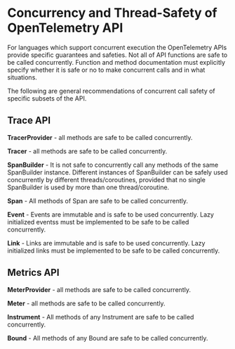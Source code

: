 # Concurrency and Thread-Safety of OpenTelemetry API

For languages which support concurrent execution the OpenTelemetry APIs provide
specific guarantees and safeties. Not all of API functions are safe to
be called concurrently. Function and method documentation must explicitly
specify whether it is safe or no to make concurrent calls and in what
situations.

The following are general recommendations of concurrent call safety of
specific subsets of the API.

## Trace API

**TracerProvider** - all methods are safe to be called concurrently.

**Tracer** - all methods are safe to be called concurrently.

**SpanBuilder** - It is not safe to concurrently call any methods of the
same SpanBuilder instance. Different instances of SpanBuilder can be safely
used concurrently by different threads/coroutines, provided that no single
SpanBuilder is used by more than one thread/coroutine.

**Span** - All methods of Span are safe to be called concurrently.

**Event** - Events are immutable and is safe to be used concurrently. Lazy
initialized eventss must be implemented to be safe to be called concurrently.

**Link** - Links are immutable and is safe to be used concurrently. Lazy
initialized links must be implemented to be safe to be called concurrently.

## Metrics API

**MeterProvider** - all methods are safe to be called concurrently.

**Meter** - all methods are safe to be called concurrently.

**Instrument** - All methods of any Instrument are safe to be called concurrently.

**Bound** - All methods of any Bound are safe to be called concurrently.
